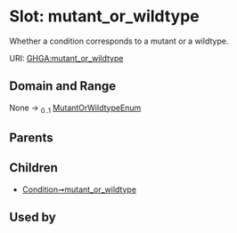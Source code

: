 
# Slot: mutant_or_wildtype


Whether a condition corresponds to a mutant or a wildtype.

URI: [GHGA:mutant_or_wildtype](https://w3id.org/GHGA/mutant_or_wildtype)


## Domain and Range

None &#8594;  <sub>0..1</sub> [MutantOrWildtypeEnum](MutantOrWildtypeEnum.md)

## Parents


## Children

 *  [Condition➞mutant_or_wildtype](Condition_mutant_or_wildtype.md)

## Used by


